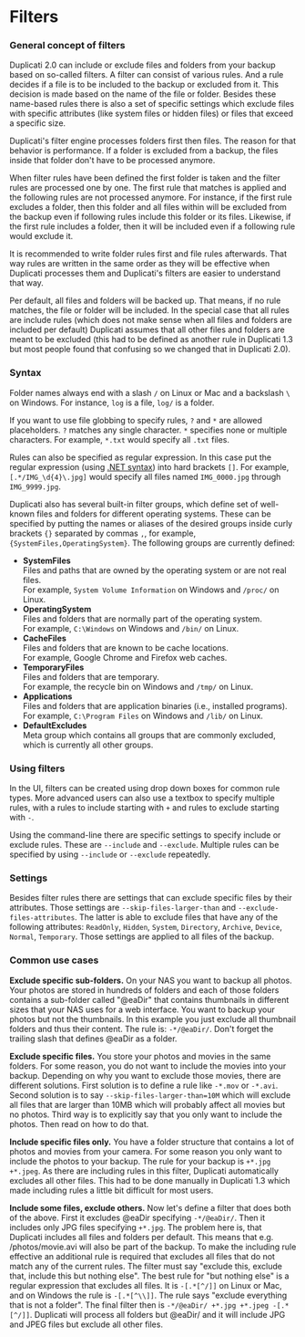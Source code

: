 
# Filters

### General concept of filters

Duplicati 2.0 can include or exclude files and folders from your backup based on so-called filters. A filter can consist of various rules. And a rule decides if a file is to be included to the backup or excluded from it. This decision is made based on the name of the file or folder. Besides these name-based rules there is also a set of specific settings which exclude files with specific attributes (like system files or hidden files) or files that exceed a specific size.

Duplicati's filter engine processes folders first then files. The reason for that behavior is performance. If a folder is excluded from a backup, the files inside that folder don't have to be processed anymore.

When filter rules have been defined the first folder is taken and the filter rules are processed one by one. The first rule that matches is applied and the following rules are not processed anymore. For instance, if the first rule excludes a folder, then this folder and all files within will be excluded from the backup even if following rules include this folder or its files. Likewise, if the first rule includes a folder, then it will be included even if a following rule would exclude it.

It is recommended to write folder rules first and file rules afterwards. That way rules are written in the same order as they will be effective when Duplicati processes them and Duplicati's filters are easier to understand that way.

Per default, all files and folders will be backed up. That means, if no rule matches, the file or folder will be included. In the special case that all rules are include rules (which does not make sense when all files and folders are included per default) Duplicati assumes that all other files and folders are meant to be excluded (this had to be defined as another rule in Duplicati 1.3 but most people found that confusing so we changed that in Duplicati 2.0).

### Syntax

Folder names always end with a slash `/` on Linux or Mac and a backslash `\` on Windows. For instance, `log` is a file, `log/` is a folder.

If you want to use file globbing to specify rules, `?` and `*` are allowed placeholders. `?` matches any single character. `*` specifies none or multiple characters. For example, `*.txt` would specify all `.txt` files.

Rules can also be specified as regular expression. In this case put the regular expression (using [.NET syntax](https://docs.microsoft.com/en-us/dotnet/standard/base-types/regular-expression-language-quick-reference)) into hard brackets `[]`. For example, `[.*/IMG_\d{4}\.jpg]` would specify all files named `IMG_0000.jpg` through `IMG_9999.jpg`.

Duplicati also has several built-in filter groups, which define set of well-known files and folders for different operating systems. These can be specified by putting the names or aliases of the desired groups inside curly brackets `{}` separated by commas `,`, for example, `{SystemFiles,OperatingSystem}`. The following groups are currently defined:

- **SystemFiles**  
Files and paths that are owned by the operating system or are not real files.  
For example, `System Volume Information` on Windows and `/proc/` on Linux.
- **OperatingSystem**  
Files and folders that are normally part of the operating system.  
For example, `C:\Windows` on Windows and `/bin/` on Linux.
- **CacheFiles**  
Files and folders that are known to be cache locations.  
For example, Google Chrome and Firefox web caches.
- **TemporaryFiles**  
Files and folders that are temporary.  
For example, the recycle bin on Windows and `/tmp/` on Linux.
- **Applications**  
Files and folders that are application binaries (i.e., installed programs).  
For example, `C:\Program Files` on Windows and `/lib/` on Linux.
- **DefaultExcludes**  
Meta group which contains all groups that are commonly excluded, which is currently all other groups.

### Using filters

In the UI, filters can be created using drop down boxes for common rule types. More advanced users can also use a textbox to specify multiple rules, with a rules to include starting with `+` and rules to exclude starting with `-`.

Using the command-line there are specific settings to specify include or exclude rules. These are `--include` and `--exclude`. Multiple rules can be specified by using `--include` or `--exclude` repeatedly.

### Settings

Besides filter rules there are settings that can exclude specific files by their attributes. Those settings are `--skip-files-larger-than` and `--exclude-files-attributes`. The latter is able to exclude files that have any of the following attributes: `ReadOnly`, `Hidden`, `System`, `Directory`, `Archive`, `Device`, `Normal`, `Temporary`. Those settings are applied to all files of the backup.

### Common use cases

**Exclude specific sub-folders.** On your NAS you want to backup all photos. Your photos are stored in hundreds of folders and each of those folders contains a sub-folder called "@eaDir" that contains thumbnails in different sizes that your NAS uses for a web interface. You want to backup your photos but not the thumbnails. In this example you just exclude all thumbnail folders and thus their content. The rule is: `-*/@eaDir/`. Don't forget the trailing slash that defines @eaDir as a folder.

**Exclude specific files.** You store your photos and movies in the same folders. For some reason, you do not want to include the movies into your backup. Depending on why you want to exclude those movies, there are different solutions. First solution is to define a rule like `-*.mov` or `-*.avi`. Second solution is to say `--skip-files-larger-than=10M` which will exclude all files that are larger than 10MB which will probably affect all movies but no photos. Third way is to explicitly say that you only want to include the photos. Then read on how to do that.

**Include specific files only.** You have a folder structure that contains a lot of photos and movies from your camera. For some reason you only want to include the photos to your backup. The rule for your backup is `+*.jpg +*.jpeg`. As there are including rules in this filter, Duplicati automatically excludes all other files. This had to be done manually in Duplicati 1.3 which made including rules a little bit difficult for most users.

**Include some files, exclude others.** Now let's define a filter that does both of the above. First it excludes @eaDir specifying `-*/@eaDir/`. Then it includes only JPG files specifying `+*.jpg`. The problem here is, that Duplicati includes all files and folders per default. This means that e.g. /photos/movie.avi will also be part of the backup. To make the including rule effective an additional rule is required that excludes all files that do not match any of the current rules. The filter must say "exclude this, exclude that, include this but nothing else". The best rule for "but nothing else" is a regular expression that excludes all files. It is `-[.*[^/]]` on Linux or Mac, and on Windows the rule is `-[.*[^\\]]`. The rule says "exclude everything that is not a folder". The final filter then is `-*/@eaDir/ +*.jpg +*.jpeg -[.*[^/]]`. Duplicati will process all folders but @eaDir/ and it will include JPG and JPEG files but exclude all other files.

